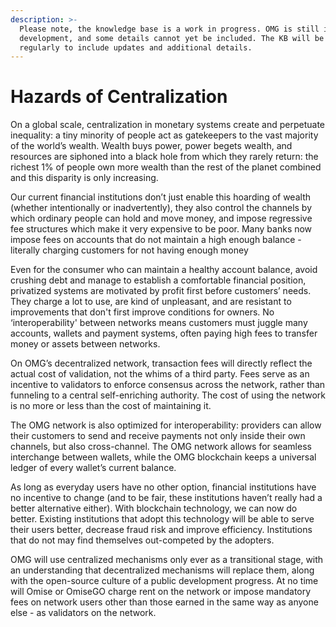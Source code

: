 ```yaml
---
description: >-
  Please note, the knowledge base is a work in progress. OMG is still in
  development, and some details cannot yet be included. The KB will be revised
  regularly to include updates and additional details.
---
```


# Hazards of Centralization

On a global scale, centralization in monetary systems create and perpetuate inequality: a tiny minority of people act as gatekeepers to the vast majority of the world’s wealth. Wealth buys power, power begets wealth, and resources are siphoned into a black hole from which they rarely return: the richest 1% of people own more wealth than the rest of the planet combined and this disparity is only increasing.  


Our current financial institutions don’t just enable this hoarding of wealth \(whether intentionally or inadvertently\), they also control the channels by which ordinary people can hold and move money, and impose regressive fee structures which make it very expensive to be poor. Many banks now impose fees on accounts that do not maintain a high enough balance - literally charging customers for not having enough money  


Even for the consumer who can maintain a healthy account balance, avoid crushing debt and manage to establish a comfortable financial position, privatized systems are motivated by profit first before customers’ needs. They charge a lot to use, are kind of unpleasant, and are resistant to improvements that don't first improve conditions for owners. No ‘interoperability' between networks means customers must juggle many accounts, wallets and payment systems, often paying high fees to transfer money or assets between networks.  


On OMG’s decentralized network, transaction fees will directly reflect the actual cost of validation, not the whims of a third party. Fees serve as an incentive to validators to enforce consensus across the network, rather than funneling to a central self-enriching authority. The cost of using the network is no more or less than the cost of maintaining it.  


The OMG network is also optimized for interoperability: providers can allow their customers to send and receive payments not only inside their own channels, but also cross-channel. The OMG network allows for seamless interchange between wallets, while the OMG blockchain keeps a universal ledger of every wallet’s current balance.  


As long as everyday users have no other option, financial institutions have no incentive to change \(and to be fair, these institutions haven’t really had a better alternative either\). With blockchain technology, we can now do better. Existing institutions that adopt this technology will be able to serve their users better, decrease fraud risk and improve efficiency. Institutions that do not may find themselves out-competed by the adopters.  


OMG will use centralized mechanisms only ever as a transitional stage, with an understanding that decentralized mechanisms will replace them, along with the open-source culture of a public development progress. At no time will Omise or OmiseGO charge rent on the network or impose mandatory fees on network users other than those earned in the same way as anyone else - as validators on the network.  


